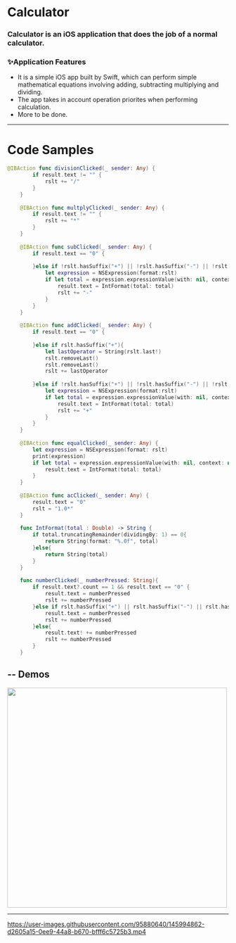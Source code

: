 # Calculator
### Calculator is an iOS application that does the job of a normal calculator.

###  ✨Application Features
- It is a simple iOS app built by Swift, which can perform simple mathematical equations involving adding, subtracting multiplying and dividing.
- The app takes in account operation priorites when performing calculation.
- More to be done.

---
# Code Samples
```swift
@IBAction func divisionClicked(_ sender: Any) {
        if result.text != "" {
            rslt += "/"
        }
    }
    
    @IBAction func multplyClicked(_ sender: Any) {
        if result.text != "" {
            rslt += "*"
        }
    }
    
    @IBAction func subClicked(_ sender: Any) {
        if result.text == "0" {
            
        }else if !rslt.hasSuffix("+") || !rslt.hasSuffix("-") || !rslt.hasSuffix("*") || !rslt.hasSuffix("/"){
            let expression = NSExpression(format:rslt)
            if let total = expression.expressionValue(with: nil, context: nil) as? Double {
                result.text = IntFormat(total: total)
                rslt += "-"
            }
        }
    }
    
    @IBAction func addClicked(_ sender: Any) {
        if result.text == "0" {
            
        }else if rslt.hasSuffix("+"){
            let lastOperator = String(rslt.last!)
            rslt.removeLast()
            rslt.removeLast()
            rslt += lastOperator
            
        }else if !rslt.hasSuffix("+") || !rslt.hasSuffix("-") || !rslt.hasSuffix("*") || !rslt.hasSuffix("/"){
            let expression = NSExpression(format:rslt)
            if let total = expression.expressionValue(with: nil, context: nil) as? Double {
                result.text = IntFormat(total: total)
                rslt += "+"
            }
        }
    }
    
    @IBAction func equalClicked(_ sender: Any) {
        let expression = NSExpression(format: rslt)
        print(expression)
        if let total = expression.expressionValue(with: nil, context: nil) as? Double{
            result.text = IntFormat(total: total)
        }
    }
    
    @IBAction func acClicked(_ sender: Any) {
        result.text = "0"
        rslt = "1.0*"
    }
    
    func IntFormat(total : Double) -> String {
        if total.truncatingRemainder(dividingBy: 1) == 0{
            return String(format: "%.0f", total)
        }else{
            return String(total)
        }
    }
    
    func numberClicked(_ numberPressed: String){
        if result.text?.count == 1 && result.text == "0" {
            result.text = numberPressed
            rslt += numberPressed
        }else if rslt.hasSuffix("+") || rslt.hasSuffix("-") || rslt.hasSuffix("*") || rslt.hasSuffix("/"){
            result.text = numberPressed
            rslt += numberPressed
        }else{
            result.text! += numberPressed
            rslt += numberPressed
        }
    }
```

--
Demos
---

 <img src= "https://user-images.githubusercontent.com/95880640/145994845-29c351c8-2563-4914-9fb0-3fa8ce991dba.png" height="500"> 

---

https://user-images.githubusercontent.com/95880640/145994862-d2605a15-0ee9-44a8-b670-bfff6c5725b3.mp4


     
     
     
     
     
     

